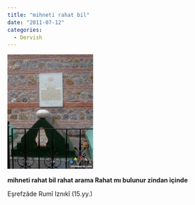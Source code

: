 ```yaml
---
title: "mihneti rahat bil"
date: "2011-07-12"
categories: 
  - Dervish
---
```


**[](../uploads/2011/07/images2.jpg "images2.jpg")[![imagescaw1ipfz.jpg](../uploads/2011/07/imagescaw1ipfz.jpg)](../uploads/2011/07/imagescaw1ipfz.jpg "imagescaw1ipfz.jpg")**

**mihneti rahat bil rahat arama Rahat mı bulunur zindan içinde**

Eşrefzâde Rumî Iznıkî (15.yy.)
